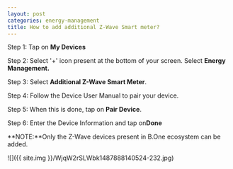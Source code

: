 ```yaml
---
layout: post
categories: energy-management
title: How to add additional Z-Wave Smart meter?
---
```


Step 1: Tap on **My Devices**

Step 2: Select '+' icon present at the bottom of your screen. Select **Energy Management.**

Step 3: Select **Additional Z-Wave Smart Meter**.

Step 4: Follow the Device User Manual to pair your device.

Step 5: When this is done, tap on **Pair Device**.

Step 6: Enter the Device Information and tap on**Done**

**NOTE:**Only the Z-Wave devices present in B.One ecosystem can be added.

![]({{ site.img }}/WjqW2rSLWbk1487888140524-232.jpg)